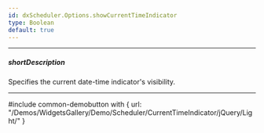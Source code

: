 ```yaml
---
id: dxScheduler.Options.showCurrentTimeIndicator
type: Boolean
default: true
---
```

---
##### shortDescription
Specifies the current date-time indicator's visibility.

---
#include common-demobutton with {
    url: "/Demos/WidgetsGallery/Demo/Scheduler/CurrentTimeIndicator/jQuery/Light/"
}